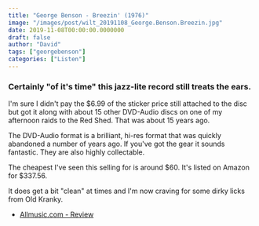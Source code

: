 ```yaml
---
title: "George Benson - Breezin' (1976)"
image: "/images/post/wilt_20191108_George.Benson.Breezin.jpg"
date: 2019-11-08T00:00:00.0000000
draft: false
author: "David"
tags: ["georgebenson"]
categories: ["Listen"]
---
```

### Certainly "of it's time" this jazz-lite record still treats the ears. 

 I'm sure I didn't pay the $6.99 of the sticker price still attached to the disc but got it along with about 15 other DVD-Audio discs on one of my afternoon raids to the Red Shed. That was about 15 years ago.

 The DVD-Audio format is a brilliant, hi-res format that was quickly abandoned a number of years ago. If you've got the gear it sounds fantastic. They are also highly collectable.

 The cheapest I've seen this selling for is around $60. It's listed on Amazon for $337.56.

 It does get a bit "clean" at times and I'm now craving for some dirky licks from Old Kranky. 

-  [Allmusic.com - Review](https://www.allmusic.com/album/breezin-mw0000116988)
